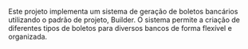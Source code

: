 Este projeto implementa um sistema de geração de boletos bancários utilizando o padrão de projeto, Builder. 
O sistema permite a criação de diferentes tipos de boletos para diversos bancos de forma flexível e organizada.
